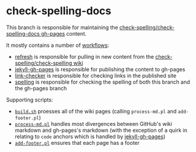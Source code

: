 # check-spelling-docs

This branch is responsible for maintaining the
[check-spelling/check-spelling-docs gh-pages](https://github.com/check-spelling/check-spelling-docs/tree/gh-pages)
content.

It mostly contains a number of [workflows](.github/workflows/):
* [refresh](.github/workflows/refresh.yml) is responsible for pulling in new content from the [check-spelling/check-spelling wiki](https://github.com/check-spelling/check-spelling/wiki)
* [jekyll-gh-pages](.github/workflows/jekyll-gh-pages.yml) is responsible for publishing the content to gh-pages
* [link-checker](.github/workflows/link-checker.yml) is responsible for checking links in the published site
* [spelling](.github/workflows/spelling.yml) is responsible for checking the spelling of both this branch and the gh-pages branch

Supporting scripts:
* [`build.sh`](build.sh) proesses all of the wiki pages (calling `process-md.pl` and `add-footer.pl`)
* [`process-md.pl`](process-md.pl) handles most divergences between GitHub's wiki markdown and gh-pages's markdown (with the exception of a quirk in relating to `code` anchors which is handled by [jekyll-gh-pages](.github/workflows/jekyll-gh-pages.yml))
* [`add-footer.pl`](add-footer.pl) ensures that each page has a footer

